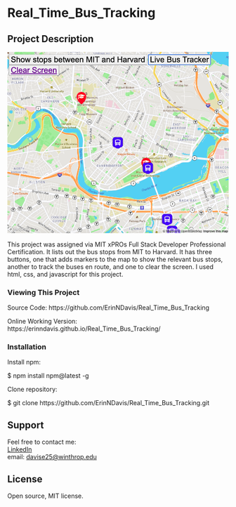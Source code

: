 # Real_Time_Bus_Tracking


## Project Description

<img src="Screen Shot 2021-04-23 at 3.18.33 PM.png">

<p> This project was assigned via MIT xPROs Full Stack Developer Professional Certification. It lists out the bus stops from MIT to Harvard. It has three buttons, one that adds markers to the map to show the relevant bus stops, another to track the buses en route, and one to clear the screen. I used html, css, and javascript for this project. </p>

<h3> Viewing This Project </h3>
  <p> Source Code: https://github.com/ErinNDavis/Real_Time_Bus_Tracking </p>
  <p> Online Working Version: https://erinndavis.github.io/Real_Time_Bus_Tracking/ </p>
  
<h3> Installation </h3>
  
  <p> Install npm: </p>
  <p> $ npm install npm@latest -g </p>
  <p> Clone repository: </p> 
  <p> $ git clone https://github.com/ErinNDavis/Real_Time_Bus_Tracking.git </p>

## Support
Feel free to contact me: <br>
<a href="https://www.linkedin.com/in/erin-davis-7188211a5/">LinkedIn</a><br>
email: davise25@winthrop.edu 

## License 
Open source, MIT license.
